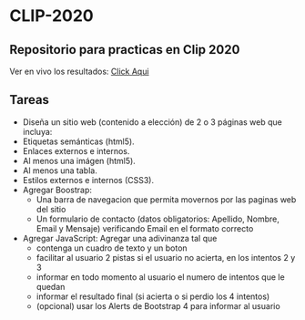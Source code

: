 # CLIP-2020

Repositorio para practicas en Clip 2020
--
Ver en vivo los resultados: [Click Aqui](http://emaflores.me/clip-2020/)

Tareas
--
* Diseña un sitio web (contenido a elección) de 2 o 3 páginas web que incluya:
* Etiquetas semánticas (html5).
* Enlaces externos e internos.
* Al menos una imágen (html5).
* Al menos una tabla.
* Estilos externos e internos (CSS3).
* Agregar Boostrap:
    - Una barra de navegacion que permita movernos por las paginas web del sitio
    - Un formulario de contacto (datos obligatorios: Apellido, Nombre, Email y Mensaje) 
      verificando Email en el formato correcto
* Agregar JavaScript: Agregar una adivinanza tal que
    - contenga un cuadro de texto y un boton
    - facilitar al usuario 2 pistas si el usuario no acierta, en los intentos 2 y 3
    - informar en todo momento al usuario el numero de intentos que le quedan
    - informar el resultado final (si acierta o si perdio los 4 intentos)
    - (opcional) usar los Alerts de Bootstrap 4 para informar al usuario
